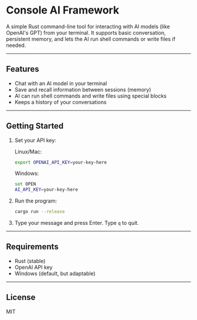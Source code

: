 # Console AI Framework

A simple Rust command-line tool for interacting with AI models (like OpenAI's GPT) from your terminal. It supports basic conversation, persistent memory, and lets the AI run shell commands or write files if needed.

---

## Features
- Chat with an AI model in your terminal
- Save and recall information between sessions (memory)
- AI can run shell commands and write files using special blocks
- Keeps a history of your conversations

---

## Getting Started
1. Set your API key:

   Linux/Mac:
   ```sh
   export OPENAI_API_KEY=your-key-here
   ```

   Windows:
   ```sh
   set OPEN
   AI_API_KEY=your-key-here
   ```


2. Run the program:
   ```sh
   cargo run --release
   ```
3. Type your message and press Enter. Type `q` to quit.

---

## Requirements
- Rust (stable)
- OpenAI API key
- Windows (default, but adaptable)

---

## License
MIT
